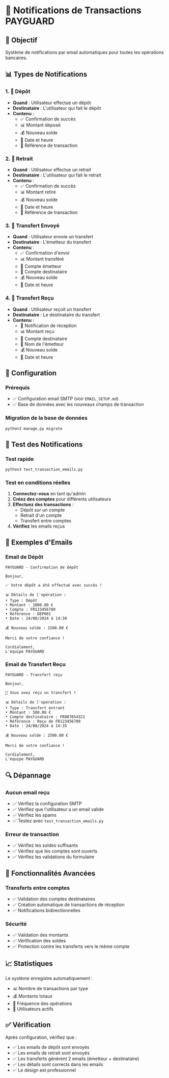 # 📧 Notifications de Transactions PAYGUARD

## 🎯 Objectif
Système de notifications par email automatiques pour toutes les opérations bancaires.

## 📊 Types de Notifications

### 1. 🏦 **Dépôt**
- **Quand** : Utilisateur effectue un dépôt
- **Destinataire** : L'utilisateur qui fait le dépôt
- **Contenu** :
  - ✅ Confirmation de succès
  - 📊 Montant déposé
  - 💰 Nouveau solde
  - 📅 Date et heure
  - 🔢 Référence de transaction

### 2. 💸 **Retrait**
- **Quand** : Utilisateur effectue un retrait
- **Destinataire** : L'utilisateur qui fait le retrait
- **Contenu** :
  - ✅ Confirmation de succès
  - 📊 Montant retiré
  - 💰 Nouveau solde
  - 📅 Date et heure
  - 🔢 Référence de transaction

### 3. 🔄 **Transfert Envoyé**
- **Quand** : Utilisateur envoie un transfert
- **Destinataire** : L'émetteur du transfert
- **Contenu** :
  - ✅ Confirmation d'envoi
  - 📊 Montant transféré
  - 🏦 Compte émetteur
  - 🎯 Compte destinataire
  - 💰 Nouveau solde
  - 📅 Date et heure

### 4. 🎉 **Transfert Reçu**
- **Quand** : Utilisateur reçoit un transfert
- **Destinataire** : Le destinataire du transfert
- **Contenu** :
  - 🎉 Notification de réception
  - 📊 Montant reçu
  - 🏦 Compte destinataire
  - 👤 Nom de l'émetteur
  - 💰 Nouveau solde
  - 📅 Date et heure

## 🔧 Configuration

### Prérequis
- ✅ Configuration email SMTP (voir `EMAIL_SETUP.md`)
- ✅ Base de données avec les nouveaux champs de transaction

### Migration de la base de données
```bash
python3 manage.py migrate
```

## 🧪 Test des Notifications

### Test rapide
```bash
python3 test_transaction_emails.py
```

### Test en conditions réelles
1. **Connectez-vous** en tant qu'admin
2. **Créez des comptes** pour différents utilisateurs
3. **Effectuez des transactions** :
   - Dépôt sur un compte
   - Retrait d'un compte
   - Transfert entre comptes
4. **Vérifiez** les emails reçus

## 📱 Exemples d'Emails

### Email de Dépôt
```
PAYGUARD - Confirmation de dépôt

Bonjour,

✅ Votre dépôt a été effectué avec succès !

📊 Détails de l'opération :
• Type : Dépôt
• Montant : 1000.00 €
• Compte : FR123456789
• Référence : DEP001
• Date : 24/08/2024 à 14:30

💰 Nouveau solde : 1500.00 €

Merci de votre confiance !

Cordialement,
L'équipe PAYGUARD
```

### Email de Transfert Reçu
```
PAYGUARD - Transfert reçu

Bonjour,

🎉 Vous avez reçu un transfert !

📊 Détails de l'opération :
• Type : Transfert entrant
• Montant : 500.00 €
• Compte destinataire : FR987654321
• Référence : Reçu de FR123456789
• Date : 24/08/2024 à 14:35

💰 Nouveau solde : 2500.00 €

Merci de votre confiance !

Cordialement,
L'équipe PAYGUARD
```

## 🔍 Dépannage

### Aucun email reçu
- ✅ Vérifiez la configuration SMTP
- ✅ Vérifiez que l'utilisateur a un email valide
- ✅ Vérifiez les spams
- ✅ Testez avec `test_transaction_emails.py`

### Erreur de transaction
- ✅ Vérifiez les soldes suffisants
- ✅ Vérifiez que les comptes sont ouverts
- ✅ Vérifiez les validations du formulaire

## 🚀 Fonctionnalités Avancées

### Transferts entre comptes
- ✅ Validation des comptes destinataires
- ✅ Création automatique de transactions de réception
- ✅ Notifications bidirectionnelles

### Sécurité
- ✅ Validation des montants
- ✅ Vérification des soldes
- ✅ Protection contre les transferts vers le même compte

## 📈 Statistiques

Le système enregistre automatiquement :
- 📊 Nombre de transactions par type
- 💰 Montants totaux
- 📅 Fréquence des opérations
- 👥 Utilisateurs actifs

## ✅ Vérification

Après configuration, vérifiez que :
- ✅ Les emails de dépôt sont envoyés
- ✅ Les emails de retrait sont envoyés
- ✅ Les transferts génèrent 2 emails (émetteur + destinataire)
- ✅ Les détails sont corrects dans les emails
- ✅ Le design est professionnel